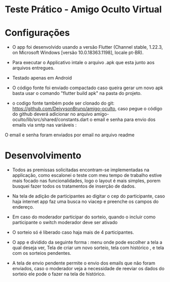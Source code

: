 # Teste Prático - Amigo Oculto Virtual



# Configurações

- O app foi desenvolvido usando a versão Flutter (Channel stable, 1.22.3, on Microsoft Windows [versão 10.0.18363.1198], locale pt-BR).
- Para executar o Applicativo intale o arquivo .apk que esta junto aos arquivos entregues.

- Testado apenas em Android

- O código fonte foi enviado  compactado caso queira gerar um novo apk basta usar o comando 
"flutter build apk" na pasta do projeto.

- o codigo fonte também pode ser clonado do git: https://github.com/DeivysonBruno/amigo-oculto, 
caso pegue o código do github deverá adicionar no arquivo 
amigo-oculto/lib/src/shared/constants.dart
o email e senha para envio dos emails via smtp nas variáveis :

O email e senha foram enviados por  email no arquivo readme



# Desenvolvimento

- Todos as premissas solicitadas encontram-se implementadas na applicação, como escalonei o teste com meu tempo de trabalho estive mais focado nas funcionalidades, logo o layout é mais simples, porem busquei fazer todos os tratamentos de inserção de dados.

- Na tela de adição de participantes ao digitar o cep do participante, caso haja internet app faz uma busca no viacep e preenche os campos do endereço.

- Em caso do moderador participar do sorteio, quando o incluir como participante o switch moderador deve ser ativado 

- O sorteio só é liberado caso haja mais de 4 participantes.

- O app e dividido da seguinte forma : menu onde pode escolher a tela a qual deseja ver, Tela de criar um novo sorteio, tela com histórico , e tela com os sorteios pendentes.

- A tela de envio pendente permite o envio dos emails que não foram enviados, caso o moderador veja a necessidade de reeviar os dados do sorteio ele pode o fazer na tela de histórico.



